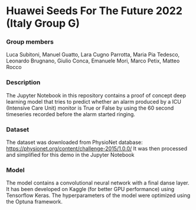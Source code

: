 # Huawei Seeds For The Future 2022 (Italy Group G)

### Group members 
Luca Subitoni, Manuel Guatto, Lara Cugno Parrotta, Maria Pia Tedesco, Leonardo Brugnano, Giulio Conca, Emanuele Mori, Marco Petix, Matteo Rocco

### Description
The Jupyter Notebook in this repository contains a proof of concept deep learning model that tries to predict whether an alarm produced by a ICU (Intensive Care Unit) monitor is True or False by using the 60 second timeseries recorded before the alarm started ringing.

### Dataset
The dataset was downloaded from PhysioNet database: https://physionet.org/content/challenge-2015/1.0.0/
It was then processed and simplified for this demo in the Jupyter Notebook

### Model 
The model contains a convolutional neural network with a final danse layer. It has been developed on Kaggle (for better GPU performance) using Tensorflow Keras. The hyperparameters of the model were optimized using the Optuna framework.

